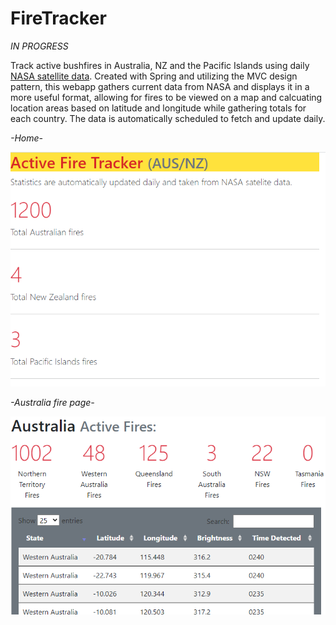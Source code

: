 # FireTracker
*IN PROGRESS* 

Track active bushfires in Australia, NZ and the Pacific Islands using daily [NASA satellite data](https://firms.modaps.eosdis.nasa.gov/active_fire/). 
Created with Spring and utilizing the MVC design pattern, this webapp gathers current data from NASA and displays it in a more useful format, allowing for 
fires to be viewed on a map and calcuating location areas based on latitude and longitude while gathering totals for each country. The
data is automatically scheduled to fetch and update daily. 

*-Home-*

![home](https://github.com/fabian-fagan/FireTracker/blob/master/images/home.PNG)

*-Australia fire page-* 

![aus](https://github.com/fabian-fagan/FireTracker/blob/master/images/AUS.PNG)

